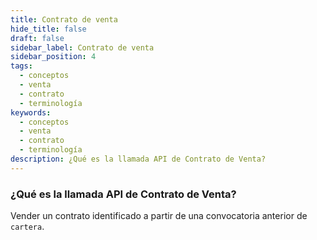 ```yaml
---
title: Contrato de venta
hide_title: false
draft: false
sidebar_label: Contrato de venta
sidebar_position: 4
tags:
  - conceptos
  - venta
  - contrato
  - terminología
keywords:
  - conceptos
  - venta
  - contrato
  - terminología
description: ¿Qué es la llamada API de Contrato de Venta?
---
```


### ¿Qué es la llamada API de Contrato de Venta?

Vender un contrato identificado a partir de una convocatoria anterior de `cartera`.
